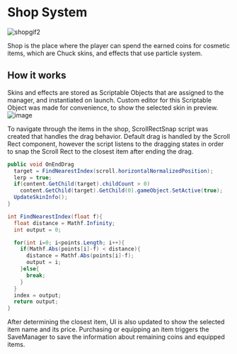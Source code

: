 # Shop System
![shopgif2](https://user-images.githubusercontent.com/42221923/144681753-cb2614f9-746b-4e31-9ef5-259dcb1307f9.gif)

Shop is the place where the player can spend the earned coins for cosmetic items, which are Chuck skins, and effects that use particle system.

## How it works

Skins and effects are stored as Scriptable Objects that are assigned to the manager, and instantiated on launch. Custom editor for this Scriptable Object was made for convenience, to show the selected skin in preview.
![image](https://user-images.githubusercontent.com/42221923/144686053-65058175-65a9-4e27-a967-beb6bd662092.png)

To navigate through the items in the shop, ScrollRectSnap script was created that handles the drag behavior. Default drag is handled by the Scroll Rect component, however the script listens to the dragging states in order to snap the Scroll Rect to the closest item after ending the drag.

```c#
public void OnEndDrag
  target = FindNearestIndex(scroll.horizontalNormalizedPosition);
  lerp = true;
  if(content.GetChild(target).childCount > 0)
    content.GetChild(target).GetChild(0).gameObject.SetActive(true);
  UpdateSkinInfo();	
}
```

```c#
int FindNearestIndex(float f){
  float distance = Mathf.Infinity;
  int output = 0;

  for(int i=0; i<points.Length; i++){
    if(Mathf.Abs(points[i]-f) < distance){
      distance = Mathf.Abs(points[i]-f);
      output = i;
    }else{
      break;
    }
  }
  index = output;
  return output;
}
```
After determining the closest item, UI is also updated to show the selected item name and its price. Purchasing or equipping an item triggers the SaveManager to save the information about remaining coins and equipped items.
